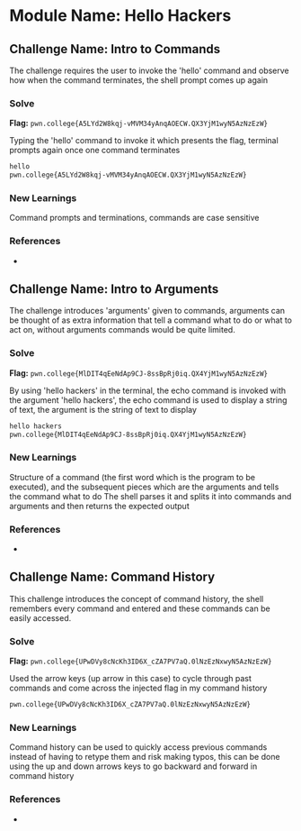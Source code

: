 # Module Name: Hello Hackers

## Challenge Name: Intro to Commands
The challenge requires the user to invoke the 'hello' command and observe how when the command terminates, the shell prompt comes up again

### Solve
**Flag:** `pwn.college{A5LYd2W8kqj-vMVM34yAnqAOECW.QX3YjM1wyN5AzNzEzW}`

Typing the 'hello' command to invoke it which presents the flag, terminal prompts again once one command terminates

```bash
hello
pwn.college{A5LYd2W8kqj-vMVM34yAnqAOECW.QX3YjM1wyN5AzNzEzW}
```

### New Learnings
Command prompts and terminations, commands are case sensitive

### References 
-









## Challenge Name: Intro to Arguments
The challenge introduces 'arguments' given to commands, arguments can be thought of as extra information that tell a command what to do or what to act on, without arguments commands would be quite limited.

### Solve
**Flag:** `pwn.college{MlDIT4qEeNdAp9CJ-8ssBpRj0iq.QX4YjM1wyN5AzNzEzW}`

By using 'hello hackers' in the terminal, the echo command is invoked with the argument 'hello hackers', the echo command is used to display a string of text, the argument is the string of text to display

```bash
hello hackers
pwn.college{MlDIT4qEeNdAp9CJ-8ssBpRj0iq.QX4YjM1wyN5AzNzEzW}
```

### New Learnings
Structure of a command (the first word which is the program to be executed), and the subsequent pieces which are the arguments and tells the command what to do
The shell parses it and splits it into commands and arguments and then returns the expected output

### References 
-









## Challenge Name: Command History
This challenge introduces the concept of command history, the shell remembers every command and entered and these commands can be easily accessed.

### Solve
**Flag:** `pwn.college{UPwDVy8cNcKh3ID6X_cZA7PV7aQ.0lNzEzNxwyN5AzNzEzW}`

Used the arrow keys (up arrow in this case) to cycle through past commands and come across the injected flag in my command history

```bash
pwn.college{UPwDVy8cNcKh3ID6X_cZA7PV7aQ.0lNzEzNxwyN5AzNzEzW}
```

### New Learnings
Command history can be used to quickly access previous commands instead of having to retype them and risk making typos, this can be done using the up and down arrows keys to go backward and forward in command history

### References 
-
